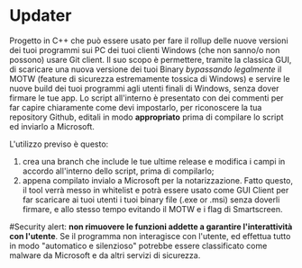 # Updater
Progetto in C++ che può essere usato per fare il rollup delle nuove versioni dei tuoi programmi sui PC dei tuoi clienti Windows (che non sanno/o non possono) usare Git client.
Il suo scopo è permettere, tramite la classica GUI, di scaricare una nuova versione dei tuoi Binary *bypassando legalmente* il MOTW (feature di sicurezza estremamente tossica di Windows) e servire le nuove build dei tuoi programmi agli utenti finali di Windows, senza dover firmare le tue app. Lo script all'interno è presentato con dei commenti per far capire chiaramente come devi impostarlo, per riconoscere la tua repository Github, editali in modo **appropriato** prima di compilare lo script ed inviarlo a Microsoft.

L'utilizzo previso è questo:
1. crea una branch che include le tue ultime release e modifica i campi in accordo all'interno dello script, prima di compilarlo;
2. appena compilato invialo a Microsoft per la notarizzazione. Fatto questo, il tool verrà messo in whitelist e potrà essere usato come GUI Client per far scaricare ai tuoi utenti i tuoi binary file (.exe or .msi) senza doverli firmare, e allo stesso tempo evitando il MOTW e i flag di Smartscreen.

#Security alert: **non rimuovere le funzioni addette a garantire l'interattività con l'utente**. Se il programma non interagisce con l'utente, ed effettua tutto in modo "automatico e silenzioso" potrebbe essere classificato come malware da Microsoft e da altri servizi di sicurezza.
